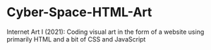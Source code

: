 # Cyber-Space-HTML-Art
Internet Art I (2021): Coding visual art in the form of a website using primarily HTML and a bit of CSS and JavaScript
